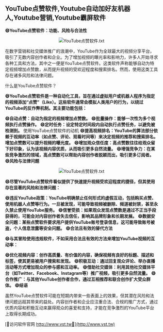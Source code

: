 ## **YouTube点赞软件,Youtube自动加好友机器人,Youtube营销,Youtube霸屏软件**

**😄YouTube点赞软件：功能、风险与合法性**

 <center><img src="https://vst.tw/MP4/tuiguang/png/0.png" alt="YouTube点赞软件.txt"></center>

在数字营销和社交媒体推广的浪潮中，YouTube作为全球最大的视频分享平台，吸引了无数内容创作者和企业。为了增加视频的曝光率和影响力，许多人开始寻求各种工具和方法，其中之一便是YouTube点赞软件。这类软件声称能够自动为特定视频增加点赞数，从而提升视频的受欢迎程度和搜索排名。然而，使用这类工具存在诸多风险和法律问题。

什么是YouTube点赞软件？

**😄YouTube点赞软件是一种自动化工具，旨在通过虚拟用户或机器人程序为指定的视频添加“点赞”（Like）。这些软件通常会模拟人类用户的行为，以绕过YouTube的反作弊机制。其主要功能包括：**

**😄自动点赞：自动为指定的视频增加点赞数。**
**😄批量操作：能够一次性为多个视频执行点赞操作。**
**😄定时任务：设定特定时间段内自动执行点赞任务，以避免被检测到。**
使用YouTube点赞软件的动机
**😄提高视频排名：YouTube的算法部分依赖于视频的互动率（如点赞、评论、观看时间等）来决定视频的推荐和搜索排名。增加点赞数可以提升视频的曝光度。**
**😄增加观众信任度：高点赞数往往给观众留下好印象，认为该视频内容优质，从而吸引更多自然流量。**
**😄增强竞争力：在某些竞争激烈的领域，高点赞数可以帮助内容创作者脱颖而出，吸引更多订阅者。**
**😄风险与法律问题**

 <center><img src="https://vst.tw/MP4/tuiguang/png/3.png" alt="YouTube点赞软件.txt"></center>

**😄尽管YouTube点赞软件看似提供了快速提升视频受欢迎程度的捷径，但其使用存在显著的风险和法律问题：**

**😄违反YouTube政策：YouTube明确禁止任何形式的虚假互动，包括购买点赞、使用机器人点赞等行为。一旦被发现，可能导致视频被删除、频道被封禁，甚至永久禁止使用YouTube服务。**
**😄信誉受损：如果观众发现点赞数是通过不正当手段获得的，可能会对内容创作者失去信任，影响其品牌形象和长期发展。**
**😄数据安全问题：某些点赞软件要求用户提供YouTube账号登录信息，这可能导致账号被盗，个人信息泄露等安全问题。**
**😄合法且有效的替代方法**

**😄与其冒险使用违规软件，不如采用合法且有效的方法来增加YouTube视频的互动率：**

**😄优化视频内容：创作高质量、有价值的内容，确保视频有良好的标题、描述和标签，使其更易被用户搜索和发现。**
**😄积极互动：通过回复观众评论、举办直播活动等方式增加观众的参与感和互动率。**
**😄借助社交媒体：利用其他社交媒体平台（如Twitter、Facebook、Instagram等）推广视频，吸引更多自然流量。**
**😄合作推广：与其他YouTube创作者合作，通过互相推荐和联合创作扩大受众群体。**
**😄结语**

虽然YouTube点赞软件可能在短期内带来一些表面上的效果，但其潜在风险和法律问题远超其带来的益处。内容创作者和企业应注重合法、合规的推广方式，通过优质内容和积极互动来赢得观众的喜爱和支持，才能在竞争激烈的YouTube平台上取得长期成功。


[👻访问软件官网 http://www.vst.tw👻](http://www.vst.tw)
